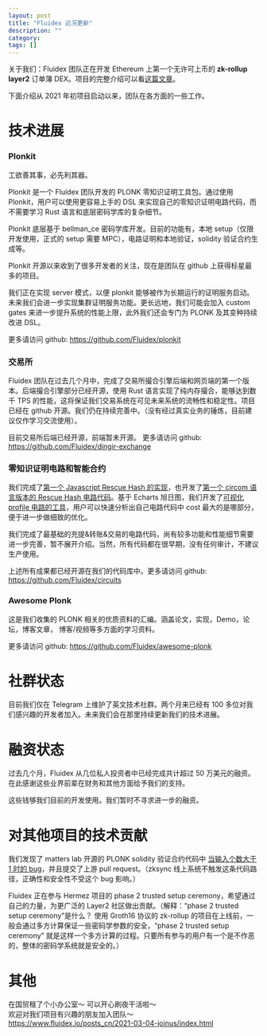 ```yaml
---
layout: post
title: "Fluidex 近况更新"
description: ""
category: 
tags: []
---
```



关于我们：Fluidex 团队正在开发 Ethereum 上第一个无许可上币的 **zk-rollup layer2** 订单簿 DEX。项目的完整介绍可以看[这篇文章](/posts_cn/2020-11-28-fluidex-/index.html)。  

下面介绍从 2021 年初项目启动以来，团队在各方面的一些工作。

# 技术进展

### Plonkit
 
 
 
工欲善其事，必先利其器。

Plonkit 是一个 Fluidex 团队开发的 PLONK 零知识证明工具包。通过使用 Plonkit，用户可以使用更容易上手的 DSL 来实现自己的零知识证明电路代码，而不需要学习 Rust 语言和底层密码学库的复杂细节。

Plonkit 底层基于 bellman_ce 密码学库开发。目前的功能有，本地 setup（仅限开发使用，正式的 setup 需要 MPC），电路证明和本地验证，solidity 验证合约生成等。
    
Plonkit 开源以来收到了很多开发者的关注，现在是团队在 github 上获得标星最多的项目。

我们正在实现 server 模式，以便 plonkit 能够被作为长期运行的证明服务启动。未来我们会进一步实现集群证明服务功能。更长远地，我们可能会加入 custom gates 来进一步提升系统的性能上限，此外我们还会专门为 PLONK 及其变种持续改进 DSL。

更多请访问 github: <https://github.com/Fluidex/plonkit>

### 交易所

Fluidex 团队在过去几个月中，完成了交易所撮合引擎后端和网页端的第一个版本。后端撮合引擎部分已经开源，使用 Rust 语言实现了纯内存撮合，能够达到数千 TPS 的性能，这将保证我们交易系统在可见未来系统的流畅性和稳定性。项目已经在 github 开源。我们仍在持续完善中。（没有经过真实业务的锤炼，目前建议仅作学习交流使用）。

目前交易所后端已经开源，前端暂未开源。
更多请访问 github: <https://github.com/Fluidex/dingir-exchange>

### 零知识证明电路和智能合约

我们完成了[第一个 Javascript Rescue Hash 的实现](https://github.com/Fluidex/rescue-hash-js)，也开发了[第一个 circom 语言版本的 Rescue Hash 电路代码](https://github.com/Fluidex/circuits/blob/master/src/lib/rescue.circom)。基于 Echarts 旭日图，我们开发了[可视化 profile 电路的工具](https://github.com/Fluidex/circuits/blob/master/tools/benchmark/profile_circuit.js)，用户可以快速分析出自己电路代码中 cost 最大的是哪部分，便于进一步做细致的优化。 

我们完成了最基础的充提&转账&交易的电路代码，尚有较多功能和性能细节需要进一步完善，暂不展开介绍。当然，所有代码都在很早期，没有任何审计，不建议生产使用。


上述所有成果都已经开源在我们的代码库中。更多请访问 github: <https://github.com/Fluidex/circuits>

### Awesome Plonk

这是我们收集的 PLONK 相关的优质资料的汇编。涵盖论文，实现，Demo，论坛，博客文章， 博客/视频等多方面的学习资料。

更多请访问 github: <https://github.com/Fluidex/awesome-plonk>


# 社群状态

目前我们仅在 Telegram 上维护了英文技术社群。两个月来已经有 100 多位对我们感兴趣的开发者加入。未来我们会在那里持续更新我们的技术进展。

# 融资状态

过去几个月，Fluidex 从几位私人投资者中已经完成共计超过 50 万美元的融资。在此感谢这些业界前辈在财务和其他方面给予我们的支持。

这些钱够我们目前的开发使用。我们暂时不寻求进一步的融资。

# 对其他项目的技术贡献

我们发现了 matters lab 开源的 PLONK solidity 验证合约代码中 [当输入个数大于 1 时的 bug](https://github.com/matter-labs/zksync/pull/284)，并且提交了上游 pull request。（zksync 线上系统不触发这条代码路径，正确性和安全性不受这个 bug 影响。）

Fluidex 正在参与 Hermez 项目的 phase 2 trusted setup ceremony，希望通过自己的力量，为更广泛的 Layer2 社区做出贡献。（解释：“phase 2 trusted setup ceremony”是什么？ 使用 Groth16 协议的 zk-rollup 的项目在上线前，一般会通过多方计算保证一些密码学参数的安全，“phase 2 trusted setup ceremony” 就是这样一个多方计算的过程。只要所有参与的用户有一个是不作恶的，整体的密码学系统就是安全的。）

# 其他

在国贸租了个小办公室～ 可以开心刷夜干活啦～   
欢迎对我们项目有兴趣的朋友加入团队～ <https://www.fluidex.io/posts_cn/2021-03-04-joinus/index.html>
